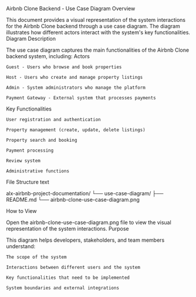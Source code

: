Airbnb Clone Backend - Use Case Diagram
Overview

This document provides a visual representation of the system interactions for the Airbnb Clone backend through a use case diagram. The diagram illustrates how different actors interact with the system's key functionalities.
Diagram Description

The use case diagram captures the main functionalities of the Airbnb Clone backend system, including:
Actors

    Guest - Users who browse and book properties

    Host - Users who create and manage property listings

    Admin - System administrators who manage the platform

    Payment Gateway - External system that processes payments

Key Functionalities

    User registration and authentication

    Property management (create, update, delete listings)

    Property search and booking

    Payment processing

    Review system

    Administrative functions

File Structure
text

alx-airbnb-project-documentation/
└── use-case-diagram/
    ├── README.md
    └── airbnb-clone-use-case-diagram.png

How to View

Open the airbnb-clone-use-case-diagram.png file to view the visual representation of the system interactions.
Purpose

This diagram helps developers, stakeholders, and team members understand:

    The scope of the system

    Interactions between different users and the system

    Key functionalities that need to be implemented

    System boundaries and external integrations


